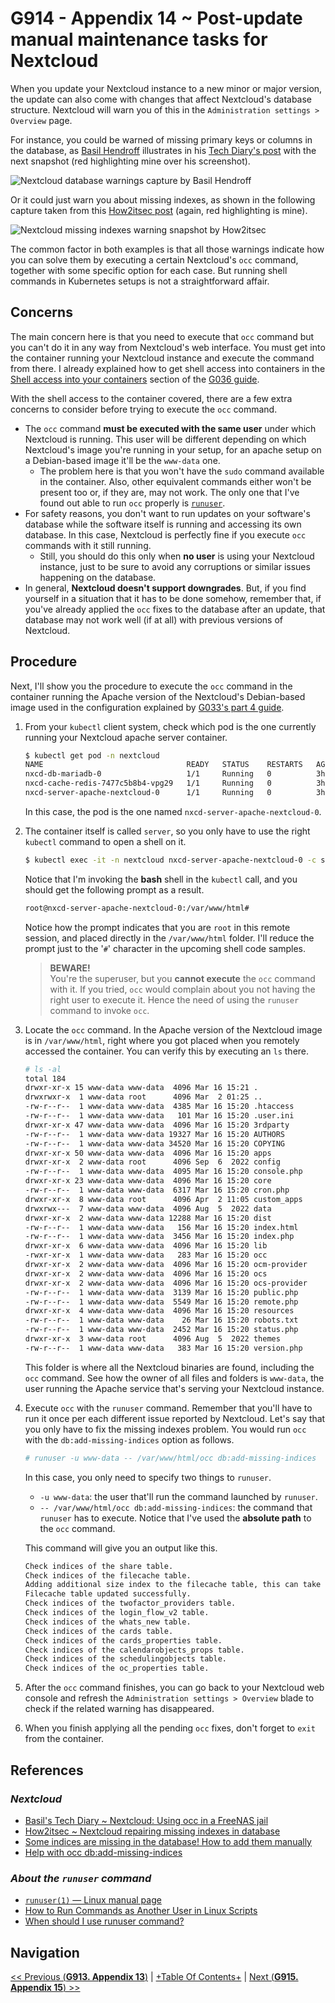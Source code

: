# G914 - Appendix 14 ~ Post-update manual maintenance tasks for Nextcloud

When you update your Nextcloud instance to a new minor or major version, the update can also come with changes that affect Nextcloud's database structure. Nextcloud will warn you of this in the `Administration settings > Overview` page.

For instance, you could be warned of missing primary keys or columns in the database, as [Basil Hendroff](https://github.com/basilhendroff) illustrates in his [Tech Diary's post](https://blog.udance.com.au/2021/02/25/nextcloud-using-occ-in-a-freenas-jail/) with the next snapshot (red highlighting mine over his screenshot).

![Nextcloud database warnings capture by Basil Hendroff](images/g914/g914-basil-capture-warnings-nextcloud.webp "Nextcloud database warnings capture by Basil Hendroff")

Or it could just warn you about missing indexes, as shown in the following capture taken from this [How2itsec post](https://how2itsec.blogspot.com/2021/12/nextcloud-repairing-missing-indexes-in.html) (again, red highlighting is mine).

![Nextcloud missing indexes warning snapshot by How2itsec](images/g914/g914-how2itsec-capture-missing-indexes.webp "Nextcloud missing indexes warning snapshot by How2itsec")

The common factor in both examples is that all those warnings indicate how you can solve them by executing a certain Nextcloud's `occ` command, together with some specific option for each case. But running shell commands in Kubernetes setups is not a straightforward affair.

## Concerns

The main concern here is that you need to execute that `occ` command but you can't do it in any way from Nextcloud's web interface. You must get into the container running your Nextcloud instance and execute the command from there. I already explained how to get shell access into containers in the [Shell access into your containers](G036%20-%20Host%20and%20K3s%20cluster%20~%20Monitoring%20and%20diagnosis.md#shell-access-into-your-containers) section of the [G036 guide](G036%20-%20Host%20and%20K3s%20cluster%20~%20Monitoring%20and%20diagnosis.md).

With the shell access to the container covered, there are a few extra concerns to consider before trying to execute the `occ` command.

- The `occ` command **must be executed with the same user** under which Nextcloud is running. This user will be different depending on which Nextcloud's image you're running in your setup, for an apache setup on a Debian-based image it'll be the `www-data` one.
    - The problem here is that you won't have the `sudo` command available in the container. Also, other equivalent commands either won't be present too or, if they are, may not work. The only one that I've found out able to run `occ` properly is [`runuser`](https://man7.org/linux/man-pages/man1/runuser.1.html).
- For safety reasons, you don't want to run updates on your software's database while the software itself is running and accessing its own database. In this case, Nextcloud is perfectly fine if you execute `occ` commands with it still running.
    - Still, you should do this only when **no user** is using your Nextcloud instance, just to be sure to avoid any corruptions or similar issues happening on the database.
- In general, **Nextcloud doesn't support downgrades**. But, if you find yourself in a situation that it has to be done somehow, remember that, if you've already applied the `occ` fixes to the database after an update, that database may not work well (if at all) with previous versions of Nextcloud.

## Procedure

Next, I'll show you the procedure to execute the `occ` command in the container running the Apache version of the Nextcloud's Debian-based image used in the configuration explained by [G033's part 4 guide](G033%20-%20Deploying%20services%2002%20~%20Nextcloud%20-%20Part%204%20-%20Nextcloud%20server.md).

1. From your `kubectl` client system, check which pod is the one currently running your Nextcloud apache server container.

    ~~~bash
    $ kubectl get pod -n nextcloud
    NAME                                READY   STATUS    RESTARTS   AGE
    nxcd-db-mariadb-0                   1/1     Running   0          3h5m
    nxcd-cache-redis-7477c5b8b4-vpg29   1/1     Running   0          3h5m
    nxcd-server-apache-nextcloud-0      1/1     Running   0          3h5m
    ~~~

    In this case, the pod is the one named `nxcd-server-apache-nextcloud-0`.

2. The container itself is called `server`, so you only have to use the right `kubectl` command to open a shell on it.

    ~~~bash
    $ kubectl exec -it -n nextcloud nxcd-server-apache-nextcloud-0 -c server -- bash
    ~~~

    Notice that I'm invoking the **bash** shell in the `kubectl` call, and you should get the following prompt as a result.

    ~~~bash
    root@nxcd-server-apache-nextcloud-0:/var/www/html#
    ~~~

    Notice how the prompt indicates that you are `root` in this remote session, and placed directly in the `/var/www/html` folder. I'll reduce the prompt just to the '`#`' character in the upcoming shell code samples.
    
    > **BEWARE!**  
    > You're the superuser, but you **cannot execute** the `occ` command with it. If you tried, `occ` would complain about you not having the right user to execute it. Hence the need of using the `runuser` command to invoke `occ`.

3. Locate the `occ` command. In the Apache version of the Nextcloud image is in `/var/www/html`, right where you got placed when you remotely accessed the container. You can verify this by executing an `ls` there.

    ~~~bash
    # ls -al
    total 184
    drwxr-xr-x 15 www-data www-data  4096 Mar 16 15:21 .
    drwxrwxr-x  1 www-data root      4096 Mar  2 01:25 ..
    -rw-r--r--  1 www-data www-data  4385 Mar 16 15:20 .htaccess
    -rw-r--r--  1 www-data www-data   101 Mar 16 15:20 .user.ini
    drwxr-xr-x 47 www-data www-data  4096 Mar 16 15:20 3rdparty
    -rw-r--r--  1 www-data www-data 19327 Mar 16 15:20 AUTHORS
    -rw-r--r--  1 www-data www-data 34520 Mar 16 15:20 COPYING
    drwxr-xr-x 50 www-data www-data  4096 Mar 16 15:20 apps
    drwxr-xr-x  2 www-data root      4096 Sep  6  2022 config
    -rw-r--r--  1 www-data www-data  4095 Mar 16 15:20 console.php
    drwxr-xr-x 23 www-data www-data  4096 Mar 16 15:20 core
    -rw-r--r--  1 www-data www-data  6317 Mar 16 15:20 cron.php
    drwxr-xr-x  8 www-data root      4096 Apr  2 11:05 custom_apps
    drwxrwx---  7 www-data www-data  4096 Aug  5  2022 data
    drwxr-xr-x  2 www-data www-data 12288 Mar 16 15:20 dist
    -rw-r--r--  1 www-data www-data   156 Mar 16 15:20 index.html
    -rw-r--r--  1 www-data www-data  3456 Mar 16 15:20 index.php
    drwxr-xr-x  6 www-data www-data  4096 Mar 16 15:20 lib
    -rwxr-xr-x  1 www-data www-data   283 Mar 16 15:20 occ
    drwxr-xr-x  2 www-data www-data  4096 Mar 16 15:20 ocm-provider
    drwxr-xr-x  2 www-data www-data  4096 Mar 16 15:20 ocs
    drwxr-xr-x  2 www-data www-data  4096 Mar 16 15:20 ocs-provider
    -rw-r--r--  1 www-data www-data  3139 Mar 16 15:20 public.php
    -rw-r--r--  1 www-data www-data  5549 Mar 16 15:20 remote.php
    drwxr-xr-x  4 www-data www-data  4096 Mar 16 15:20 resources
    -rw-r--r--  1 www-data www-data    26 Mar 16 15:20 robots.txt
    -rw-r--r--  1 www-data www-data  2452 Mar 16 15:20 status.php
    drwxr-xr-x  3 www-data root      4096 Aug  5  2022 themes
    -rw-r--r--  1 www-data www-data   383 Mar 16 15:20 version.php
    ~~~

    This folder is where all the Nextcloud binaries are found, including the `occ` command. See how the owner of all files and folders is `www-data`, the user running the Apache service that's serving your Nextcloud instance.

4. Execute `occ` with the `runuser` command. Remember that you'll have to run it once per each different issue reported by Nextcloud. Let's say that you only have to fix the missing indexes problem. You would run `occ` with the `db:add-missing-indices` option as follows.

    ~~~bash
    # runuser -u www-data -- /var/www/html/occ db:add-missing-indices
    ~~~

    In this case, you only need to specify two things to `runuser`.

    - `-u www-data`: the user that'll run the command launched by `runuser`.
    - `-- /var/www/html/occ db:add-missing-indices`: the command that `runuser` has to execute. Notice that I've used the **absolute path** to the `occ` command.

    This command will give you an output like this.

    ~~~bash
    Check indices of the share table.
    Check indices of the filecache table.
    Adding additional size index to the filecache table, this can take some time...
    Filecache table updated successfully.
    Check indices of the twofactor_providers table.
    Check indices of the login_flow_v2 table.
    Check indices of the whats_new table.
    Check indices of the cards table.
    Check indices of the cards_properties table.
    Check indices of the calendarobjects_props table.
    Check indices of the schedulingobjects table.
    Check indices of the oc_properties table.
    ~~~

5. After the `occ` command finishes, you can go back to your Nextcloud web console and refresh the `Administration settings > Overview` blade to check if the related warning has disappeared.

6. When you finish applying all the pending `occ` fixes, don't forget to `exit` from the container.

## References

### _Nextcloud_

- [Basil's Tech Diary ~ Nextcloud: Using occ in a FreeNAS jail](https://blog.udance.com.au/2021/02/25/nextcloud-using-occ-in-a-freenas-jail/)
- [How2itsec ~ Nextcloud repairing missing indexes in database ](https://how2itsec.blogspot.com/2021/12/nextcloud-repairing-missing-indexes-in.html)
- [Some indices are missing in the database! How to add them manually](https://help.nextcloud.com/t/some-indices-are-missing-in-the-database-how-to-add-them-manually/37852)
- [Help with occ db:add-missing-indices](https://help.nextcloud.com/t/help-with-occ-db-add-missing-indices/90696)

### _About the `runuser` command_

- [`runuser(1)` — Linux manual page](https://man7.org/linux/man-pages/man1/runuser.1.html)
- [How to Run Commands as Another User in Linux Scripts](https://www.howtogeek.com/811255/how-to-run-commands-as-another-user-in-linux-scripts/)
- [When should I use runuser command?](https://stackoverflow.com/questions/71905063/when-should-i-use-runuser-command)

## Navigation

[<< Previous (**G913. Appendix 13**)](G913%20-%20Appendix%2013%20~%20Checking%20the%20K8s%20API%20endpoints%20status.md) | [+Table Of Contents+](G000%20-%20Table%20Of%20Contents.md) | [Next (**G915. Appendix 15**) >>](G915%20-%20Appendix%2015%20~%20Updating%20MariaDB%20to%20a%20newer%20major%20version.md)
